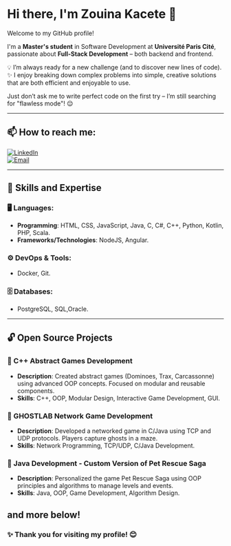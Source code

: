 # Hi there, I'm Zouina Kacete 👋

Welcome to my GitHub profile!

I'm a **Master's student** in Software Development at **Université Paris Cité**, passionate about **Full-Stack Development** – both backend and frontend.  

💡 I’m always ready for a new challenge (and to discover new lines of code).  
✨ I enjoy breaking down complex problems into simple, creative solutions that are both efficient and enjoyable to use.  

Just don’t ask me to write perfect code on the first try – I’m still searching for "flawless mode"! 😌  

---

## 📫 How to reach me:
[![LinkedIn](https://img.shields.io/badge/LinkedIn-Profile-blue?logo=linkedin)](https://www.linkedin.com/in/zouina-kacete)  
[![Email](https://img.shields.io/badge/Email-kacetezouina@outlook.fr-red)](mailto:kacetezouina@outlook.fr)

---

## 🌟 Skills and Expertise

### 🖥️ Languages:
- **Programming**: HTML, CSS, JavaScript, Java, C, C#, C++, Python, Kotlin, PHP, Scala.
- **Frameworks/Technologies**: NodeJS, Angular.

### ⚙️ DevOps & Tools:
- Docker, Git.

### 🗄️ Databases:
- PostgreSQL, SQL,Oracle.

---

## 🔓 Open Source Projects


### 📌 C++ Abstract Games Development  
- **Description**: Created abstract games (Dominoes, Trax, Carcassonne) using advanced OOP concepts. Focused on modular and reusable components.  
- **Skills**: C++, OOP, Modular Design, Interactive Game Development, GUI.  

### 📌 GHOSTLAB Network Game Development  
- **Description**: Developed a networked game in C/Java using TCP and UDP protocols. Players capture ghosts in a maze.  
- **Skills**: Network Programming, TCP/UDP, C/Java Development.  

### 📌 Java Development - Custom Version of Pet Rescue Saga  
- **Description**: Personalized the game Pet Rescue Saga using OOP principles and algorithms to manage levels and events.  
- **Skills**: Java, OOP, Game Development, Algorithm Design.  
  

and more below!
---

### ✨ Thank you for visiting my profile! 😊
